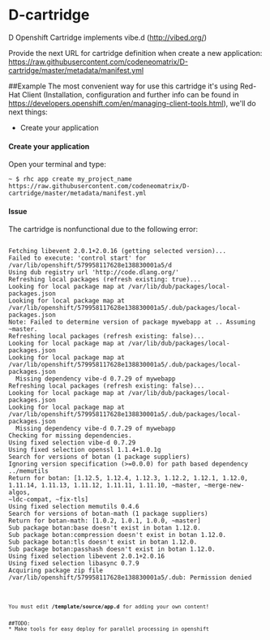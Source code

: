 # D-cartridge


D Openshift Cartridge implements vibe.d (http://vibed.org/)

Provide the next URL for cartridge definition when create a new application:
https://raw.githubusercontent.com/codeneomatrix/D-cartridge/master/metadata/manifest.yml

##Example
The most convenient way for use this cartridge it's using Red-Hat Client (Installation, configuration and further info can be found in https://developers.openshift.com/en/managing-client-tools.html), we'll do next things:
* Create your application


#### Create your application
Open your terminal and type:
<pre><code>~ $ rhc app create my_project_name https://raw.githubusercontent.com/codeneomatrix/D-cartridge/master/metadata/manifest.yml</code></pre>


#### Issue
The cartridge is nonfunctional due to the following error:
<pre><code>
Fetching libevent 2.0.1+2.0.16 (getting selected version)...
Failed to execute: 'control start' for /var/lib/openshift/579958117628e138830001a5/d
Using dub registry url 'http://code.dlang.org/'
Refreshing local packages (refresh existing: true)...
Looking for local package map at /var/lib/dub/packages/local-packages.json
Looking for local package map at /var/lib/openshift/579958117628e138830001a5/.dub/packages/local-packages.json
Note: Failed to determine version of package mywebapp at .. Assuming ~master.
Refreshing local packages (refresh existing: false)...
Looking for local package map at /var/lib/dub/packages/local-packages.json
Looking for local package map at /var/lib/openshift/579958117628e138830001a5/.dub/packages/local-packages.json
  Missing dependency vibe-d 0.7.29 of mywebapp
Refreshing local packages (refresh existing: false)...
Looking for local package map at /var/lib/dub/packages/local-packages.json
Looking for local package map at /var/lib/openshift/579958117628e138830001a5/.dub/packages/local-packages.json
  Missing dependency vibe-d 0.7.29 of mywebapp
Checking for missing dependencies.
Using fixed selection vibe-d 0.7.29
Using fixed selection openssl 1.1.4+1.0.1g
Search for versions of botan (1 package suppliers)
Ignoring version specification (>=0.0.0) for path based dependency ../memutils
Return for botan: [1.12.5, 1.12.4, 1.12.3, 1.12.2, 1.12.1, 1.12.0, 1.11.14, 1.11.13, 1.11.12, 1.11.11, 1.11.10, ~master, ~merge-new-algos,
~ldc-compat, ~fix-tls]
Using fixed selection memutils 0.4.6
Search for versions of botan-math (1 package suppliers)
Return for botan-math: [1.0.2, 1.0.1, 1.0.0, ~master]
Sub package botan:base doesn't exist in botan 1.12.0.
Sub package botan:compression doesn't exist in botan 1.12.0.
Sub package botan:tls doesn't exist in botan 1.12.0.
Sub package botan:passhash doesn't exist in botan 1.12.0.
Using fixed selection libevent 2.0.1+2.0.16
Using fixed selection libasync 0.7.9
Acquiring package zip file
/var/lib/openshift/579958117628e138830001a5/.dub: Permission denied
<pre><code>


You must edit <strong>/template/source/app.d</strong> for adding your own content!


##TODO:
* Make tools for easy deploy for parallel processing in openshift
